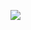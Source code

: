<!-- http://www.splice-design.com/wp-content/uploads/2010/03/SPL_logo2.png -->

[![](http://www.root6.com/wp-content/uploads/2015/12/Splice_logo.jpg.png)](https://github.com/Shviderskiy/splicing)